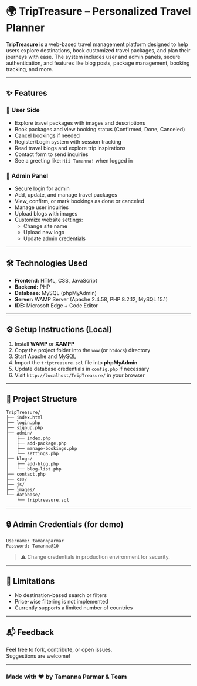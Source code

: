 # 🌍 TripTreasure – Personalized Travel Planner

**TripTreasure** is a web-based travel management platform designed to help users explore destinations, book customized travel packages, and plan their journeys with ease. The system includes user and admin panels, secure authentication, and features like blog posts, package management, booking tracking, and more.

---

## ✨ Features

### 🧭 User Side
- Explore travel packages with images and descriptions
- Book packages and view booking status (Confirmed, Done, Canceled)
- Cancel bookings if needed
- Register/Login system with session tracking
- Read travel blogs and explore trip inspirations
- Contact form to send inquiries
- See a greeting like: `Hii Tamanna!` when logged in

### 🔐 Admin Panel
- Secure login for admin
- Add, update, and manage travel packages
- View, confirm, or mark bookings as done or canceled
- Manage user inquiries
- Upload blogs with images
- Customize website settings:
  - Change site name
  - Upload new logo
  - Update admin credentials

---

## 🛠️ Technologies Used

- **Frontend:** HTML, CSS, JavaScript
- **Backend:** PHP
- **Database:** MySQL (phpMyAdmin)
- **Server:** WAMP Server (Apache 2.4.58, PHP 8.2.12, MySQL 15.1)
- **IDE:** Microsoft Edge + Code Editor

---

## ⚙️ Setup Instructions (Local)

1. Install **WAMP** or **XAMPP**
2. Copy the project folder into the `www` (or `htdocs`) directory
3. Start Apache and MySQL
4. Import the `triptreasure.sql` file into **phpMyAdmin**
5. Update database credentials in `config.php` if necessary
6. Visit `http://localhost/TripTreasure/` in your browser

---

## 📁 Project Structure

```
TripTreasure/
├── index.html
├── login.php
├── signup.php
├── admin/
│   ├── index.php
│   ├── add-package.php
│   ├── manage-bookings.php
│   └── settings.php
├── blogs/
│   ├── add-blog.php
│   └── blog-list.php
├── contact.php
├── css/
├── js/
├── images/
└── database/
    └── triptreasure.sql
```




---

## 🔒 Admin Credentials (for demo)

```
Username: tamannparmar
Password: Tamanna@10
```

> ⚠️ Change credentials in production environment for security.

---

## 🚫 Limitations

- No destination-based search or filters
- Price-wise filtering is not implemented
- Currently supports a limited number of countries

---

## 📬 Feedback

Feel free to fork, contribute, or open issues.  
Suggestions are welcome!

---

### Made with ❤️ by Tamanna Parmar & Team

